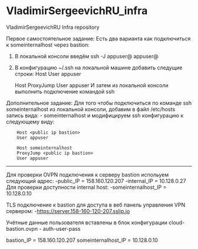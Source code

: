 # VladimirSergeevichRU_infra
VladimirSergeevichRU Infra repository

Первое самостоятельное задание:
Есть два варианта как подключиться к someinternalhost через bastion:
1) В локальной консоли введём ssh -J appuser@<public ip bastion>  appuser@<internal ip someinternalhost>
2) В конфигурацию ~/.ssh на локальной машине добавить следущие строки:
	Host <public ip bastion>
	User appuser

	Host <internal ip someinternalhost>
	ProxyJump <public ip bastion>
	User appuser
И затем из локальной консоли выполнить подключение командой ssh <internal ip someinternalhost>


Дополнительное задание:
Для того чтобы подключиться по команде ssh someinternalhost из локальной консоли, добавим в файл /etc/hosts запись вида:
	- <internal ip someinternalhost> someinternalhost
и модифицируем ssh конфигурацию к следующему виду:

        Host <public ip bastion>
        User appuser

        Host someinternalhost
        ProxyJump <public ip bastion>
        User appuser


------------------------------------------------------------------------------------------------------------------------


Для проверки OVPN подключения к серверу bastion испольуем следующий адрес:
	-public_IP = 158.160.120.207
	-internal_IP = 10.128.0.27
Для проверки доступности internal host:
	-someinternalhost_IP = 10.128.0.10

TLS подключение к bastion для доступа в веб панель управления VPN сервером:
	-https://server.158-160-120-207.sslip.io

Учётные данные пользователя вставлены в блок конфигурации cloud-bastion.ovpn - auth-user-pass


bastion_IP = 158.160.120.207
someinternalhost_IP = 10.128.0.10
